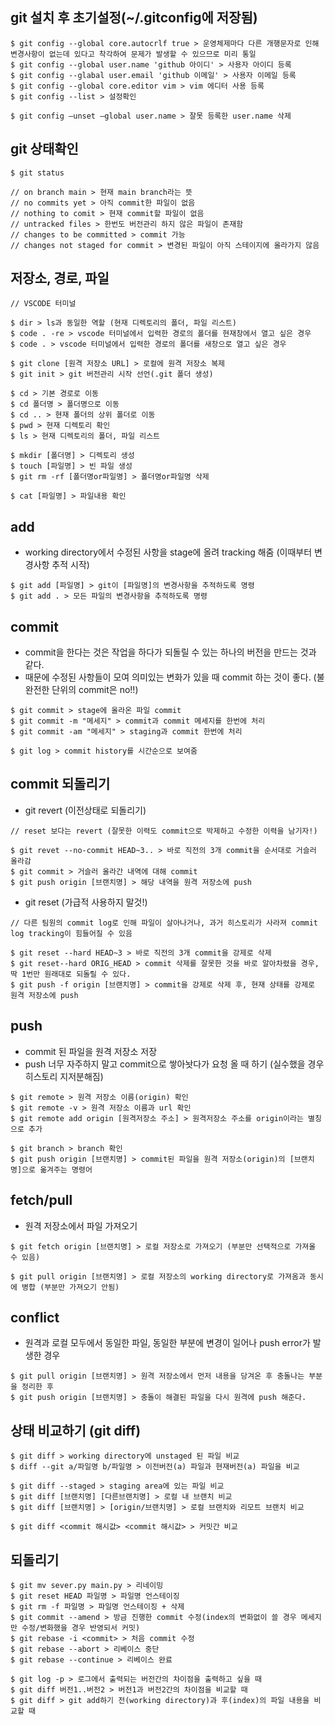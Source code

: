 ## git 설치 후 초기설정(~/.gitconfig에 저장됨)
```
$ git config --global core.autocrlf true > 운영체제마다 다른 개행문자로 인해 변경사항이 없는데 있다고 착각하여 문제가 발생할 수 있으므로 미리 통일
$ git config --global user.name 'github 아이디' > 사용자 아이디 등록
$ git config --glabal user.email 'github 이메일' > 사용자 이메일 등록
$ git config --global core.editor vim > vim 에디터 사용 등록
$ git config --list > 설정확인
```
```
$ git config —unset —global user.name > 잘못 등록한 user.name 삭제
```

## git 상태확인
```
$ git status

// on branch main > 현재 main branch라는 뜻
// no commits yet > 아직 commit한 파일이 없음
// nothing to comit > 현재 commit할 파일이 없음
// untracked files > 한번도 버전관리 하지 않은 파일이 존재함
// changes to be committed > commit 가능
// changes not staged for commit > 변경된 파일이 아직 스테이지에 올라가지 않음
```

## 저장소, 경로, 파일
```
// VSCODE 터미널

$ dir > ls과 동일한 역할 (현재 디렉토리의 폴더, 파일 리스트)
$ code . -re > vscode 터미널에서 입력한 경로의 폴더를 현재창에서 열고 싶은 경우
$ code . > vscode 터미널에서 입력한 경로의 폴더를 새창으로 열고 싶은 경우
```
```
$ git clone [원격 저장소 URL] > 로컬에 원격 저장소 복제
$ git init > git 버전관리 시작 선언(.git 폴더 생성)
```
```
$ cd > 기본 경로로 이동
$ cd 폴더명 > 폴더명으로 이동
$ cd .. > 현재 폴더의 상위 폴더로 이동
$ pwd > 현재 디렉토리 확인
$ ls > 현재 디렉토리의 폴더, 파일 리스트
```
```
$ mkdir [폴더명] > 디렉토리 생성
$ touch [파일명] > 빈 파일 생성
$ git rm -rf [폴더명or파일명] > 폴더명or파일명 삭제
```
```
$ cat [파일명] > 파일내용 확인
```

## add
* working directory에서 수정된 사항을 stage에 올려 tracking 해줌 (이때부터 변경사항 추적 시작)
```
$ git add [파일명] > git이 [파일명]의 변경사항을 추적하도록 명령
$ git add . > 모든 파일의 변경사항을 추적하도록 명령
```

## commit
* commit을 한다는 것은 작업을 하다가 되돌릴 수 있는 하나의 버전을 만드는 것과 같다.
* 때문에 수정된 사항들이 모여 의미있는 변화가 있을 때 commit 하는 것이 좋다. (불완전한 단위의 commit은 no!!)
```
$ git commit > stage에 올라온 파일 commit
$ git commit -m "메세지" > commit과 commit 메세지를 한번에 처리
$ git commit -am "메세지" > staging과 commit 한번에 처리
```
```
$ git log > commit history를 시간순으로 보여줌
```

## commit 되돌리기
* git revert (이전상태로 되돌리기)
```
// reset 보다는 revert (잘못한 이력도 commit으로 박제하고 수정한 이력을 남기자!)

$ git revet --no-commit HEAD~3.. > 바로 직전의 3개 commit을 순서대로 거슬러 올라감
$ git commit > 거슬러 올라간 내역에 대해 commit
$ git push origin [브랜치명] > 해당 내역을 원격 저장소에 push
```
* git reset (가급적 사용하지 말것!)
```
// 다른 팀원의 commit log로 인해 파일이 살아나거나, 과거 히스토리가 사라져 commit log tracking이 힘들어질 수 있음

$ git reset --hard HEAD~3 > 바로 직전의 3개 commit을 강제로 삭제
$ git reset--hard ORIG_HEAD > commit 삭제를 잘못한 것을 바로 알아차렸을 경우, 딱 1번만 원래대로 되돌릴 수 있다.
$ git push -f origin [브랜치명] > commit을 강제로 삭제 후, 현재 상태를 강제로 원격 저장소에 push
```

## push
* commit 된 파일을 원격 저장소 저장
* push 너무 자주하지 말고 commit으로 쌓아놧다가 요청 올 때 하기 (실수했을 경우 히스토리 지저분해짐)
```
$ git remote > 원격 저장소 이름(origin) 확인
$ git remote -v > 원격 저장소 이름과 url 확인
$ git remote add origin [원격저장소 주소] > 원격저장소 주소를 origin이라는 별칭으로 추가
```
```
$ git branch > branch 확인
$ git push origin [브랜치명] > commit된 파일을 원격 저장소(origin)의 [브랜치명]으로 옮겨주는 명령어
```

## fetch/pull
* 원격 저장소에서 파일 가져오기
```
$ git fetch origin [브랜치명] > 로컬 저장소로 가져오기 (부분만 선택적으로 가져올 수 있음)
```
```
$ git pull origin [브랜치명] > 로컬 저장소의 working directory로 가져옴과 동시에 병합 (부분만 가져오기 안됨)
```
## conflict
* 원격과 로컬 모두에서 동일한 파일, 동일한 부분에 변경이 일어나 push error가 발생한 경우
```
$ git pull origin [브랜치명] > 원격 저장소에서 먼저 내용을 당겨온 후 충돌나는 부분을 정리한 후
$ git push origin [브랜치명] > 충돌이 해결된 파일을 다시 원격에 push 해준다.
```

## 상태 비교하기 (git diff)
```
$ git diff > working directory에 unstaged 된 파일 비교
$ diff --git a/파일명 b/파일명 > 이전버전(a) 파일과 현재버전(a) 파일을 비교

$ git diff --staged > staging area에 있는 파일 비교
$ git diff [브랜치명] [다른브랜치명] > 로컬 내 브랜치 비교
$ git diff [브랜치명] > [origin/브랜치명] > 로컬 브랜치와 리모트 브랜치 비교

$ git diff <commit 해시값> <commit 해시값> > 커밋간 비교
```

## 되돌리기
```
$ git mv sever.py main.py > 리네이밍
$ git reset HEAD 파일명 > 파일명 언스테이징
$ git rm -f 파일명 > 파일명 언스테이징 + 삭제
$ git commit --amend > 방금 진행한 commit 수정(index의 변화없이 쓸 경우 메세지만 수정/변화했을 경우 반영되서 커밋)
$ git rebase -i <commit> > 처음 commit 수정
$ git rebase --abort > 리베이스 중단
$ git rebase --continue > 리베이스 완료

$ git log -p > 로그에서 출력되는 버전간의 차이점을 출력하고 싶을 때
$ git diff 버전1..버전2 > 버전1과 버전2간의 차이점을 비교할 때
$ git diff > git add하기 전(working directory)과 후(index)의 파일 내용을 비교할 때
```

